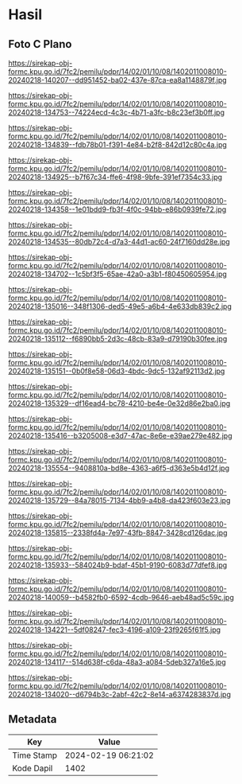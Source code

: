 # Hasil

## Foto C Plano

https://sirekap-obj-formc.kpu.go.id/7fc2/pemilu/pdpr/14/02/01/10/08/1402011008010-20240218-140207--dd951452-ba02-437e-87ca-ea8a1148879f.jpg

https://sirekap-obj-formc.kpu.go.id/7fc2/pemilu/pdpr/14/02/01/10/08/1402011008010-20240218-134753--74224ecd-4c3c-4b71-a3fc-b8c23ef3b0ff.jpg

https://sirekap-obj-formc.kpu.go.id/7fc2/pemilu/pdpr/14/02/01/10/08/1402011008010-20240218-134839--fdb78b01-f391-4e84-b2f8-842d12c80c4a.jpg

https://sirekap-obj-formc.kpu.go.id/7fc2/pemilu/pdpr/14/02/01/10/08/1402011008010-20240218-134925--b7f67c34-ffe6-4f98-9bfe-391ef7354c33.jpg

https://sirekap-obj-formc.kpu.go.id/7fc2/pemilu/pdpr/14/02/01/10/08/1402011008010-20240218-134358--1e01bdd9-fb3f-4f0c-94bb-e86b0939fe72.jpg

https://sirekap-obj-formc.kpu.go.id/7fc2/pemilu/pdpr/14/02/01/10/08/1402011008010-20240218-134535--80db72c4-d7a3-44d1-ac60-24f7160dd28e.jpg

https://sirekap-obj-formc.kpu.go.id/7fc2/pemilu/pdpr/14/02/01/10/08/1402011008010-20240218-134702--1c5bf3f5-65ae-42a0-a3b1-f80450605954.jpg

https://sirekap-obj-formc.kpu.go.id/7fc2/pemilu/pdpr/14/02/01/10/08/1402011008010-20240218-135016--348f1306-ded5-49e5-a6b4-4e633db839c2.jpg

https://sirekap-obj-formc.kpu.go.id/7fc2/pemilu/pdpr/14/02/01/10/08/1402011008010-20240218-135112--f6890bb5-2d3c-48cb-83a9-d79190b30fee.jpg

https://sirekap-obj-formc.kpu.go.id/7fc2/pemilu/pdpr/14/02/01/10/08/1402011008010-20240218-135151--0b0f8e58-06d3-4bdc-9dc5-132af92113d2.jpg

https://sirekap-obj-formc.kpu.go.id/7fc2/pemilu/pdpr/14/02/01/10/08/1402011008010-20240218-135329--df16ead4-bc78-4210-be4e-0e32d86e2ba0.jpg

https://sirekap-obj-formc.kpu.go.id/7fc2/pemilu/pdpr/14/02/01/10/08/1402011008010-20240218-135416--b3205008-e3d7-47ac-8e6e-e39ae279e482.jpg

https://sirekap-obj-formc.kpu.go.id/7fc2/pemilu/pdpr/14/02/01/10/08/1402011008010-20240218-135554--9408810a-bd8e-4363-a6f5-d363e5b4d12f.jpg

https://sirekap-obj-formc.kpu.go.id/7fc2/pemilu/pdpr/14/02/01/10/08/1402011008010-20240218-135729--84a78015-7134-4bb9-a4b8-da423f603e23.jpg

https://sirekap-obj-formc.kpu.go.id/7fc2/pemilu/pdpr/14/02/01/10/08/1402011008010-20240218-135815--2338fd4a-7e97-43fb-8847-3428cd126dac.jpg

https://sirekap-obj-formc.kpu.go.id/7fc2/pemilu/pdpr/14/02/01/10/08/1402011008010-20240218-135933--584024b9-bdaf-45b1-9190-6083d77dfef8.jpg

https://sirekap-obj-formc.kpu.go.id/7fc2/pemilu/pdpr/14/02/01/10/08/1402011008010-20240218-140059--b4582fb0-6592-4cdb-9646-aeb48ad5c59c.jpg

https://sirekap-obj-formc.kpu.go.id/7fc2/pemilu/pdpr/14/02/01/10/08/1402011008010-20240218-134221--5df08247-fec3-4196-a109-23f9265f61f5.jpg

https://sirekap-obj-formc.kpu.go.id/7fc2/pemilu/pdpr/14/02/01/10/08/1402011008010-20240218-134117--514d638f-c6da-48a3-a084-5deb327a16e5.jpg

https://sirekap-obj-formc.kpu.go.id/7fc2/pemilu/pdpr/14/02/01/10/08/1402011008010-20240218-134020--d6794b3c-2abf-42c2-8e14-a6374283837d.jpg


## Metadata

| Key        | Value               |
| ---------- | ------------------- |
| Time Stamp | 2024-02-19 06:21:02 |
| Kode Dapil | 1402                |



